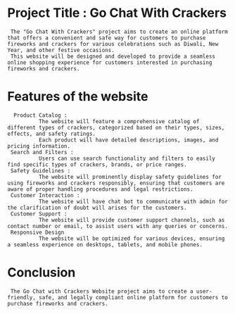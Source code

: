 # Project Title : Go Chat With Crackers
     The "Go Chat With Crackers" project aims to create an online platform that offers a convenient and safe way for customers to purchase fireworks and crackers for various celebrations such as Diwali, New Year, and other festive occasions. 
     This website will be designed and developed to provide a seamless online shopping experience for customers interested in purchasing fireworks and crackers.

# Features of the website
      Product Catalog : 
              The website will feature a comprehensive catalog of different types of crackers, categorized based on their types, sizes, effects, and safety ratings. 
              Each product will have detailed descriptions, images, and pricing information.
     Search and Filters :
              Users can use search functionality and filters to easily find specific types of crackers, brands, or price ranges.
     Safety Guidelines : 
              The website will prominently display safety guidelines for using fireworks and crackers responsibly, ensuring that customers are aware of proper handling procedures and legal restrictions.
     Customer Interaction :
              The website will have chat bot to communicate with admin for the clarification of doubt will arises for the customers.
     Customer Support : 
              The website will provide customer support channels, such as contact number or email, to assist users with any queries or concerns.
     Responsive Design
              The website will be optimized for various devices, ensuring a seamless experience on desktops, tablets, and mobile phones.

# Conclusion
     The Go Chat with Crackers Website project aims to create a user-friendly, safe, and legally compliant online platform for customers to purchase fireworks and crackers. 
